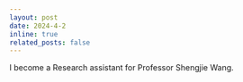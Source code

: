 ```yaml
---
layout: post
date: 2024-4-2
inline: true
related_posts: false
---
```


I become a Research assistant for Professor Shengjie Wang.